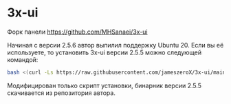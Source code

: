 # 3x-ui
Форк панели https://github.com/MHSanaei/3x-ui

Начиная с версии 2.5.6 автор выпилил поддержку Ubuntu 20. Если вы её используете, то установить 3x-ui версии 2.5.5 можно следующей командой:
```bash
bash <(curl -Ls https://raw.githubusercontent.com/jameszeroX/3x-ui/main/install.sh)
```
Модифицирован только скрипт установки, бинарник версии 2.5.5 скачивается из репозитория автора.
